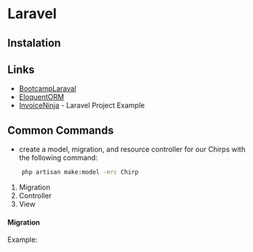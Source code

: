 # Laravel

## Instalation

## Links

- [BootcampLaraval](https://bootcamp.laravel.com/)
- [EloquentORM](https://laravel.com/docs/11.x/eloquent)
- [InvoiceNinja](https://github.com/invoiceninja/invoiceninja/) - Laravel Project Example

## Common Commands

- create a model, migration, and resource controller for our Chirps with the following command:

```bash
    php artisan make:model -mrc Chirp
```

1. Migration
2. Controller
3. View

#### Migration

Example:

```php


```
